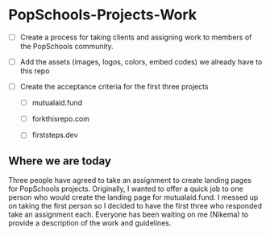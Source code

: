 # PopSchools-Projects-Work

- [ ] Create a process for taking clients and assigning work to members of the PopSchools community.

- [ ] Add the assets (images, logos, colors, embed codes) we already have to this repo

- [ ] Create the acceptance criteria for the first three projects

   - [ ] mutualaid.fund

   - [ ] forkthisrepo.com

   - [ ] firststeps.dev

## Where we are today

Three people have agreed to take an assignment to create landing pages for PopSchools projects. Originally, I wanted to offer a quick job to one person who would create the landing page for mutualaid.fund. I messed up on taking the first person so I decided to have the first three who responded take an assignment each. Everyone has been waiting on me (Nikema) to provide a description of the work and guidelines.

